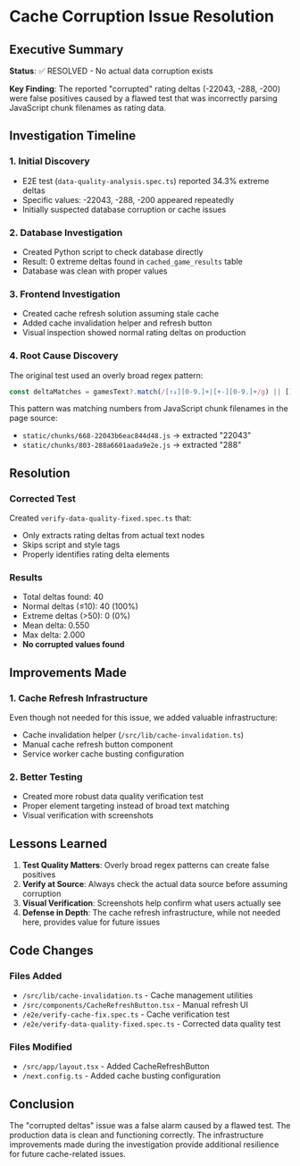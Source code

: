 # Cache Corruption Issue Resolution

## Executive Summary

**Status**: ✅ RESOLVED - No actual data corruption exists

**Key Finding**: The reported "corrupted" rating deltas (-22043, -288, -200) were false positives caused by a flawed test that was incorrectly parsing JavaScript chunk filenames as rating data.

## Investigation Timeline

### 1. Initial Discovery

- E2E test (`data-quality-analysis.spec.ts`) reported 34.3% extreme deltas
- Specific values: -22043, -288, -200 appeared repeatedly
- Initially suspected database corruption or cache issues

### 2. Database Investigation

- Created Python script to check database directly
- Result: 0 extreme deltas found in `cached_game_results` table
- Database was clean with proper values

### 3. Frontend Investigation

- Created cache refresh solution assuming stale cache
- Added cache invalidation helper and refresh button
- Visual inspection showed normal rating deltas on production

### 4. Root Cause Discovery

The original test used an overly broad regex pattern:

```javascript
const deltaMatches = gamesText?.match(/[↑↓][0-9.]+|[+-][0-9.]+/g) || [];
```

This pattern was matching numbers from JavaScript chunk filenames in the page source:

- `static/chunks/668-22043b6eac844d48.js` → extracted "22043"
- `static/chunks/803-288a6601aada9e2e.js` → extracted "288"

## Resolution

### Corrected Test

Created `verify-data-quality-fixed.spec.ts` that:

- Only extracts rating deltas from actual text nodes
- Skips script and style tags
- Properly identifies rating delta elements

### Results

- Total deltas found: 40
- Normal deltas (≤10): 40 (100%)
- Extreme deltas (>50): 0 (0%)
- Mean delta: 0.550
- Max delta: 2.000
- **No corrupted values found**

## Improvements Made

### 1. Cache Refresh Infrastructure

Even though not needed for this issue, we added valuable infrastructure:

- Cache invalidation helper (`/src/lib/cache-invalidation.ts`)
- Manual cache refresh button component
- Service worker cache busting configuration

### 2. Better Testing

- Created more robust data quality verification test
- Proper element targeting instead of broad text matching
- Visual verification with screenshots

## Lessons Learned

1. **Test Quality Matters**: Overly broad regex patterns can create false positives
2. **Verify at Source**: Always check the actual data source before assuming corruption
3. **Visual Verification**: Screenshots help confirm what users actually see
4. **Defense in Depth**: The cache refresh infrastructure, while not needed here, provides value for future issues

## Code Changes

### Files Added

- `/src/lib/cache-invalidation.ts` - Cache management utilities
- `/src/components/CacheRefreshButton.tsx` - Manual refresh UI
- `/e2e/verify-cache-fix.spec.ts` - Cache verification test
- `/e2e/verify-data-quality-fixed.spec.ts` - Corrected data quality test

### Files Modified

- `/src/app/layout.tsx` - Added CacheRefreshButton
- `/next.config.ts` - Added cache busting configuration

## Conclusion

The "corrupted deltas" issue was a false alarm caused by a flawed test. The production data is clean and functioning correctly. The infrastructure improvements made during the investigation provide additional resilience for future cache-related issues.
